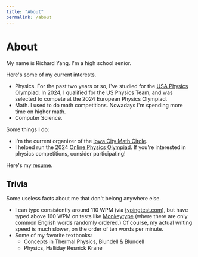 ```yaml
---
title: "About"
permalink: /about
---
```

# About
My name is Richard Yang. I'm a high school senior.

Here's some of my current interests.
- Physics. For the past two years or so, I've studied for the [USA Physics Olympiad](https://aapt.org/physicsteam). In 2024, I qualified for the US Physics Team, and was selected to compete at the 2024 European Physics Olympiad. 
- Math. I used to do math competitions. Nowadays I'm spending more time on higher math.  
- Computer Science.

Some things I do:
- I'm the current organizer of the [Iowa City Math Circle](https://iowacitymathcircle.org).
- I helped run the 2024 [Online Physics Olympiad](https://opho.physoly.tech). If you're interested in physics competitions, consider participating! 

Here's my [resume](./resume/index.md).

## Trivia
Some useless facts about me that don't belong anywhere else. 
- I can type consistently around 110 WPM (via [typingtest.com](https://www.typingtest.com)), but have typed above 160 WPM on tests like [Monkeytype](https://monkeytype.com) (where there are only common English words randomly ordered.) Of course, my actual writing speed is much slower, on the order of ten words per minute.
- Some of my favorite textbooks:
  - Concepts in Thermal Physics, Blundell & Blundell
  - Physics, Halliday Resnick Krane